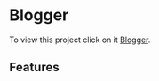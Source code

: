 # Blogger

To view this project click on it [Blogger](https://github.com/facebook/create-react-app).

## Features
